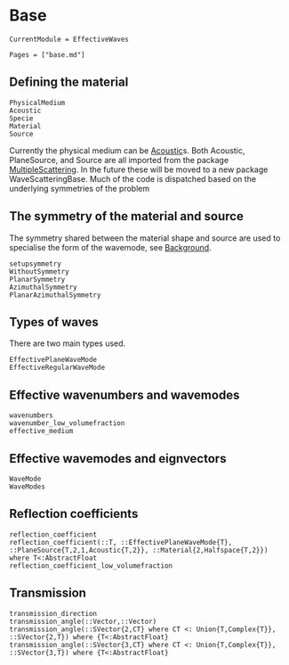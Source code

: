 # Base

```@meta
CurrentModule = EffectiveWaves
```

```@contents
Pages = ["base.md"]
```

## Defining the material

```@docs
PhysicalMedium
Acoustic
Specie
Material
Source
```
Currently the physical medium can be [Acoustic](https://juliawavescattering.github.io/MultipleScattering.jl/dev/library/acoustics/)s. Both Acoustic, PlaneSource, and Source are all imported from the package [MultipleScattering](https://juliawavescattering.github.io/MultipleScattering.jl/dev/). In the future these will be moved to a new package WaveScatteringBase.
Much of the code is dispatched based on the underlying symmetries of the problem

## The symmetry of the material and source
The symmetry shared between the material shape and source are used to specialise the form of the wavemode, see [Background](@ref).  
```@docs
setupsymmetry
WithoutSymmetry
PlanarSymmetry
AzimuthalSymmetry
PlanarAzimuthalSymmetry
```


## Types of waves

There are two main types used.

```@docs
EffectivePlaneWaveMode
EffectiveRegularWaveMode
```

## Effective wavenumbers and wavemodes

```@docs
wavenumbers
wavenumber_low_volumefraction
effective_medium
```

## Effective wavemodes and eignvectors

```@docs
WaveMode
WaveModes
```

## Reflection coefficients

```@docs
reflection_coefficient
reflection_coefficient(::T, ::EffectivePlaneWaveMode{T}, ::PlaneSource{T,2,1,Acoustic{T,2}}, ::Material{2,Halfspace{T,2}}) where T<:AbstractFloat
reflection_coefficient_low_volumefraction
```

## Transmission

```@docs
transmission_direction
transmission_angle(::Vector,::Vector)
transmission_angle(::SVector{2,CT} where CT <: Union{T,Complex{T}}, ::SVector{2,T}) where {T<:AbstractFloat}
transmission_angle(::SVector{3,CT} where CT <: Union{T,Complex{T}}, ::SVector{3,T}) where {T<:AbstractFloat}
```
